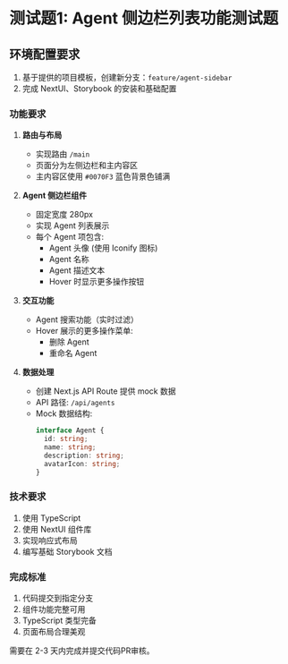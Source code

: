 # 测试题1: Agent 侧边栏列表功能测试题

## 环境配置要求
1. 基于提供的项目模板，创建新分支：`feature/agent-sidebar`
2. 完成 NextUI、Storybook 的安装和基础配置

### 功能要求

1. **路由与布局**
   - 实现路由 `/main` 
   - 页面分为左侧边栏和主内容区
   - 主内容区使用 `#0070F3` 蓝色背景色铺满

2. **Agent 侧边栏组件**
   - 固定宽度 280px
   - 实现 Agent 列表展示
   - 每个 Agent 项包含:
     - Agent 头像 (使用 Iconify 图标)
     - Agent 名称
     - Agent 描述文本
     - Hover 时显示更多操作按钮

3. **交互功能**
   - Agent 搜索功能（实时过滤）
   - Hover 展示的更多操作菜单:
     - 删除 Agent
     - 重命名 Agent

4. **数据处理**
   - 创建 Next.js API Route 提供 mock 数据
   - API 路径: `/api/agents`
   - Mock 数据结构:
     ```typescript
     interface Agent {
       id: string;
       name: string;
       description: string;
       avatarIcon: string;
     }
     ```

### 技术要求
1. 使用 TypeScript 
2. 使用 NextUI 组件库
3. 实现响应式布局
4. 编写基础 Storybook 文档

### 完成标准
1. 代码提交到指定分支
2. 组件功能完整可用
3. TypeScript 类型完备
4. 页面布局合理美观


需要在 2-3 天内完成并提交代码PR审核。
